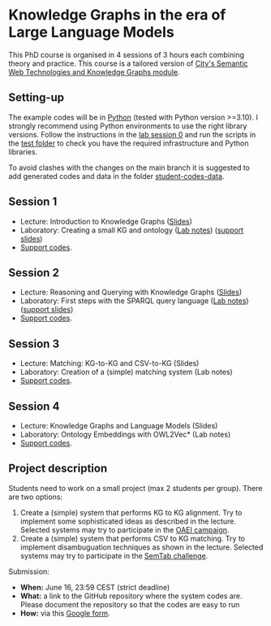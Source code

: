 # Knowledge Graphs in the era of Large Language Models

This PhD course is organised in 4 sessions of 3 hours each combining theory and practice.
This course is a tailored version of [City's Semantic Web Technologies and Knowledge Graphs module](https://github.com/turing-knowledge-graphs/teaching/tree/main/city).

## Setting-up 

The example codes will be in [Python](https://www.python.org/downloads/) (tested with Python version >=3.10). I strongly recommend using Python environments to use the right library versions.
Follow the instructions in the [lab session 0](https://github.com/city-knowledge-graphs/phd-course/blob/main/labs/phd-course-kgs-aalborg-lab-session-0.pdf) and run the scripts in the [test folder](https://github.com/city-knowledge-graphs/phd-course/tree/main/python/test) to check you have the required infrastructure and Python libraries.

To avoid clashes with the changes on the main branch it is suggested to add generated codes and data in the folder [student-codes-data](https://github.com/city-knowledge-graphs/phd-course/tree/main/python/student-codes-data).

## Session 1
- Lecture: Introduction to Knowledge Graphs ([Slides](https://github.com/city-knowledge-graphs/phd-course/blob/main/lectures/phd-course-kgs-aalborg-session-1-intro.pdf))
- Laboratory: Creating a small KG and ontology ([Lab notes](https://github.com/city-knowledge-graphs/phd-course/blob/main/labs/phd-course-kgs-aalborg-lab-session-1-kgs-onto.pdf)) ([support slides](https://github.com/city-knowledge-graphs/phd-course/blob/main/labs/phd-course-kgs-aalborg-lab-session-1-2-support-slides.pdf))
- [Support codes](https://github.com/city-knowledge-graphs/phd-course/tree/main/python/lab-session1).

## Session 2
- Lecture: Reasoning and Querying with Knowledge Graphs ([Slides](https://github.com/city-knowledge-graphs/phd-course/blob/main/lectures/phd-course-kgs-aalborg-session-2-querying-reasoning.pdf))
- Laboratory: First steps with the SPARQL query language ([Lab notes](https://github.com/city-knowledge-graphs/phd-course/blob/main/labs/phd-course-kgs-aalborg-lab-session-2-reasoning-sparql.pdf)) ([support slides](https://github.com/city-knowledge-graphs/phd-course/blob/main/labs/phd-course-kgs-aalborg-lab-session-1-2-support-slides.pdf))
- [Support codes](https://github.com/city-knowledge-graphs/phd-course/tree/main/python/lab-session2).

## Session 3
- Lecture: Matching: KG-to-KG and CSV-to-KG (Slides)
- Laboratory: Creation of a (simple) matching system (Lab notes)
- [Support codes](https://github.com/city-knowledge-graphs/phd-course/tree/main/python/lab-session3).
  
## Session 4
- Lecture: Knowledge Graphs and Language Models (Slides)
- Laboratory: Ontology Embeddings with OWL2Vec* (Lab notes)
- [Support codes](https://github.com/city-knowledge-graphs/phd-course/tree/main/python/lab-session4).
  
## Project description

Students need to work on a small project (max 2 students per group). There are two options:
1. Create a (simple) system that performs KG to KG alignment. Try to implement some sophisticated ideas as described in the lecture. Selected systems may try to participate in the [OAEI campaign](http://oaei.ontologymatching.org/).
2. Create a (simple) system that performs CSV to KG matching. Try to implement disambuguation techniques as shown in the lecture. Selected systems may try to participate in the [SemTab challenge](https://www.cs.ox.ac.uk/isg/challenges/sem-tab/).

Submission:
- **When:** June 16, 23:59 CEST (strict deadline)
- **What:** a link to the GitHub repository where the system codes are. Please document the repository so that the codes are easy to run
- **How:** via this [Google form](https://forms.gle/xxwynC59y1xCgdvj8).
